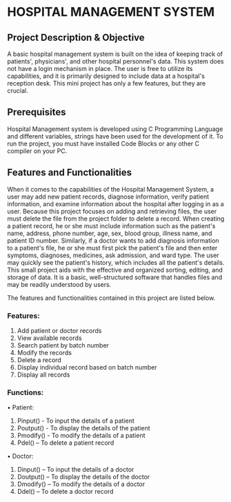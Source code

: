 # HOSPITAL MANAGEMENT SYSTEM

## Project Description & Objective
A basic hospital management system is built on the idea of keeping track of patients', physicians', and other hospital personnel's data. This system does not have a login mechanism in place. The user is free to utilize its capabilities, and it is primarily designed to include data at a hospital's reception desk. This mini project has only a few features, but they are crucial. <br />

## Prerequisites
Hospital Management system is developed using C Programming Language and different variables, strings have been used for the development of it. To run the project, you must have installed Code Blocks or any other C compiler on your PC. <br />

## Features and Functionalities 
When it comes to the capabilities of the Hospital Management System, a user may add new patient records, diagnose information, verify patient information, and examine information about the hospital after logging in as a user. Because this project focuses on adding and retrieving files, the user must delete the file from the project folder to delete a record. When creating a patient record, he or she must include information such as the patient's name, address, phone number, age, sex, blood group, illness name, and patient ID number. Similarly, if a doctor wants to add diagnosis information to a patient's file, he or she must first pick the patient's file and then enter symptoms, diagnoses, medicines, ask admission, and ward type. The user may quickly see the patient's history, which includes all the patient's details. This small project aids with the effective and organized sorting, editing, and storage of data. It is a basic, well-structured software that handles files and may be readily understood by users.<br />

The features and functionalities contained in this project are listed below.<br />

### Features:
1.	Add patient or doctor records<br />
2.	View available records <br />
3.	Search patient by batch number<br />
4.	Modify the records<br />
5.	Delete a record <br />
6.	Display individual record based on batch number<br />
7.	Display all records<br />

### Functions:
•	Patient:<br />
1.	Pinput() - To input the details of a patient<br />
2.	Poutput() - To display the details of the patient<br />
3.	Pmodify() - To modify the details of a patient<br />
4.	Pdel() – To delete a patient record<br />

•	Doctor:<br />
1.	Dinput() – To input the details of a doctor<br />
2.	Doutput() – To display the details of the doctor<br />
3.	Dmodify() – To modify the details of a doctor<br />
4.	Ddel() – To delete a doctor record<br />
